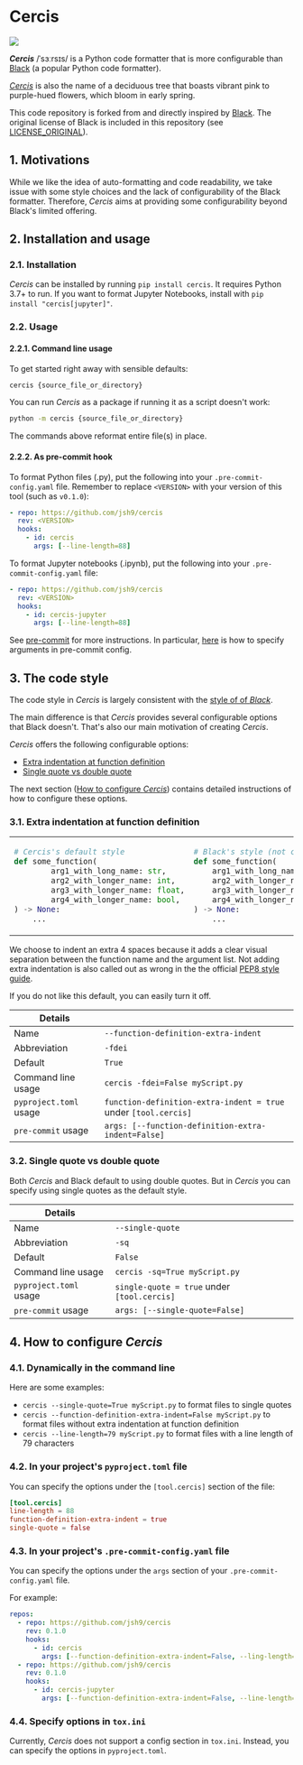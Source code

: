 # Cercis

[![](https://upload.wikimedia.org/wikipedia/commons/thumb/4/4c/Red_bud_2009.jpg/320px-Red_bud_2009.jpg)](https://en.wikipedia.org/wiki/Cercis)

_**Cercis**_ /ˈsɜːrsɪs/ is a Python code formatter that is more configurable than
[Black](https://github.com/psf/black) (a popular Python code formatter).

[_Cercis_](https://en.wikipedia.org/wiki/Cercis) is also the name of a deciduous tree
that boasts vibrant pink to purple-hued flowers, which bloom in early spring.

This code repository is forked from and directly inspired by
[Black](https://github.com/psf/black). The original license of Black is included in this
repository (see [LICENSE_ORIGINAL](./LICENSE_ORIGINAL)).

## 1. Motivations

While we like the idea of auto-formatting and code readability, we take issue with some
style choices and the lack of configurability of the Black formatter. Therefore,
_Cercis_ aims at providing some configurability beyond Black's limited offering.

## 2. Installation and usage

### 2.1. Installation

_Cercis_ can be installed by running `pip install cercis`. It requires Python 3.7+ to
run. If you want to format Jupyter Notebooks, install with
`pip install "cercis[jupyter]"`.

### 2.2. Usage

#### 2.2.1. Command line usage

To get started right away with sensible defaults:

```sh
cercis {source_file_or_directory}
```

You can run _Cercis_ as a package if running it as a script doesn't work:

```sh
python -m cercis {source_file_or_directory}
```

The commands above reformat entire file(s) in place.

#### 2.2.2. As pre-commit hook

To format Python files (.py), put the following into your `.pre-commit-config.yaml`
file. Remember to replace `<VERSION>` with your version of this tool (such as `v0.1.0`):

```yaml
- repo: https://github.com/jsh9/cercis
  rev: <VERSION>
  hooks:
    - id: cercis
      args: [--line-length=88]
```

To format Jupyter notebooks (.ipynb), put the following into your
`.pre-commit-config.yaml` file:

```yaml
- repo: https://github.com/jsh9/cercis
  rev: <VERSION>
  hooks:
    - id: cercis-jupyter
      args: [--line-length=88]
```

See [pre-commit](https://github.com/pre-commit/pre-commit) for more instructions. In
particular, [here](https://pre-commit.com/#passing-arguments-to-hooks) is how to specify
arguments in pre-commit config.

## 3. The code style

The code style in _Cercis_ is largely consistent with the
[style of of _Black_](https://black.readthedocs.io/en/stable/the_black_code_style/current_style.html).

The main difference is that _Cercis_ provides several configurable options that Black
doesn't. That's also our main motivation of creating _Cercis_.

_Cercis_ offers the following configurable options:

- [Extra indentation at function definition](#31-extra-indentation-at-function-definition)
- [Single quote vs double quote](#32-single-quote-vs-double-quote)

The next section ([How to configure _Cercis_](#4-how-to-configure-cercis)) contains
detailed instructions of how to configure these options.

### 3.1. Extra indentation at function definition

<table>
  <tr>
    <td>

```python
# Cercis's default style
def some_function(
        arg1_with_long_name: str,
        arg2_with_longer_name: int,
        arg3_with_longer_name: float,
        arg4_with_longer_name: bool,
) -> None:
    ...
```

  </td>

  <td>

```python
# Black's style (not configurable)
def some_function(
    arg1_with_long_name: str,
    arg2_with_longer_name: int,
    arg3_with_longer_name: float,
    arg4_with_longer_name: bool,
) -> None:
    ...
```

  </td>

  </tr>
</table>

We choose to indent an extra 4 spaces because it adds a clear visual separation between
the function name and the argument list. Not adding extra indentation is also called out
as wrong in the the official
[PEP8 style guide](https://peps.python.org/pep-0008/#indentation).

If you do not like this default, you can easily turn it off.

| Details                |                                                                 |
| ---------------------- | --------------------------------------------------------------- |
| Name                   | `--function-definition-extra-indent`                            |
| Abbreviation           | `-fdei`                                                         |
| Default                | `True`                                                          |
| Command line usage     | `cercis -fdei=False myScript.py`                                |
| `pyproject.toml` usage | `function-definition-extra-indent = true` under `[tool.cercis]` |
| `pre-commit` usage     | `args: [--function-definition-extra-indent=False]`              |

### 3.2. Single quote vs double quote

Both _Cercis_ and Black default to using double quotes. But in _Cercis_ you can specify
using single quotes as the default style.

| Details                |                                             |
| ---------------------- | ------------------------------------------- |
| Name                   | `--single-quote`                            |
| Abbreviation           | `-sq`                                       |
| Default                | `False`                                     |
| Command line usage     | `cercis -sq=True myScript.py`               |
| `pyproject.toml` usage | `single-quote = true` under `[tool.cercis]` |
| `pre-commit` usage     | `args: [--single-quote=False]`              |

## 4. How to configure _Cercis_

### 4.1. Dynamically in the command line

Here are some examples:

- `cercis --single-quote=True myScript.py` to format files to single quotes
- `cercis --function-definition-extra-indent=False myScript.py` to format files without
  extra indentation at function definition
- `cercis --line-length=79 myScript.py` to format files with a line length of 79
  characters

### 4.2. In your project's `pyproject.toml` file

You can specify the options under the `[tool.cercis]` section of the file:

```toml
[tool.cercis]
line-length = 88
function-definition-extra-indent = true
single-quote = false
```

### 4.3. In your project's `.pre-commit-config.yaml` file

You can specify the options under the `args` section of your `.pre-commit-config.yaml`
file.

For example:

```yaml
repos:
  - repo: https://github.com/jsh9/cercis
    rev: 0.1.0
    hooks:
      - id: cercis
        args: [--function-definition-extra-indent=False, --ling-length=79]
  - repo: https://github.com/jsh9/cercis
    rev: 0.1.0
    hooks:
      - id: cercis-jupyter
        args: [--function-definition-extra-indent=False, --line-length=79]
```

### 4.4. Specify options in `tox.ini`

Currently, _Cercis_ does not support a config section in `tox.ini`. Instead, you can
specify the options in `pyproject.toml`.
